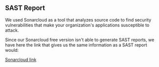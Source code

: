 ## SAST Report

We used Sonarcloud as a tool that analyzes source code to find security vulnerabilities that make your organization's applications susceptible to attack. 

Since our Sonarcloud free version isn't able to generate SAST reports, we have here the link that gives us the same information as a SAST report would:

[Sonarcloud link](https://sonarcloud.io/summary/overall?id=RafaelFaisca32_desofs2024_M1C_3)


